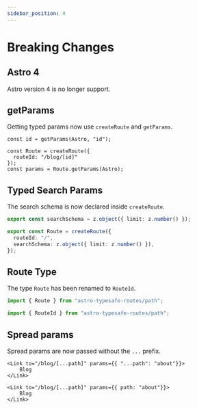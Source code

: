 ```yaml
---
sidebar_position: 4
---
```


# Breaking Changes

## Astro 4
Astro version 4 is no longer support.

## getParams
Getting typed params now use `createRoute` and `getParams`.
```tsx
const id = getParams(Astro, "id");
```
```tsx
const Route = createRoute({
  routeId: "/blog/[id]"
});
const params = Route.getParams(Astro);
```

## Typed Search Params
The search schema is now declared inside `createRoute`.
```ts
export const searchSchema = z.object({ limit: z.number() });
```
```ts
export const Route = createRoute({
  routeId: "/",
  searchSchema: z.object({ limit: z.number() }),
});
```

## Route Type
The type `Route` has been renamed to `RouteId`.
```ts
import { Route } from "astro-typesafe-routes/path";
```
```ts
import { RouteId } from "astro-typesafe-routes/path";
```

## Spread params
Spread params are now passed without the `...` prefix.
```tsx
<Link to="/blog/[...path]" params={{ "...path": "about"}}>
	Blog
</Link>
```
```tsx
<Link to="/blog/[...path]" params={{ path: "about"}}>
	Blog
</Link>
```
